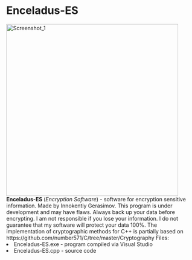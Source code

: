 # Enceladus-ES
<img width="455" alt="Screenshot_1" src="https://user-images.githubusercontent.com/99981781/155102506-47b95023-cfca-42e0-8394-ac4851af28ca.png">
<b>Enceladus-ES </b>(<i>Encryption Software</i>) - software for encryption sensitive information. Made by Innokentiy Gerasimov.
This program is under development and may have flaws.
Always back up your data before encrypting. I am not responsible if you lose your information.
I do not guarantee that my software will protect your data 100%.
The implementation of cryptographic methods for C++ is partially based on https://github.com/number571/C/tree/master/Cryptography
Files:<li>Enceladus-ES.exe  - program compiled via Visual Studio </li><li>Enceladus-ES.cpp  - source code</li>
